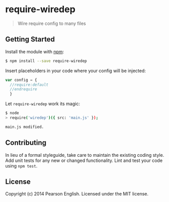 # require-wiredep
> Wire require config to many files

## Getting Started
Install the module with [npm](https://npmjs.org):

```bash
$ npm install --save require-wiredep
```

Insert placeholders in your code where your config will be injected:

```js
var config = {
  //require:default
  //endrequire
  }
```

Let `require-wiredep` work its magic:

```bash
$ node
> require('wiredep')({ src: 'main.js' });

main.js modified.
```

## Contributing
In lieu of a formal styleguide, take care to maintain the existing coding style. Add unit tests for any new or changed functionality. Lint and test your code using `npm test`.


## License
Copyright (c) 2014 Pearson English. Licensed under the MIT license.
